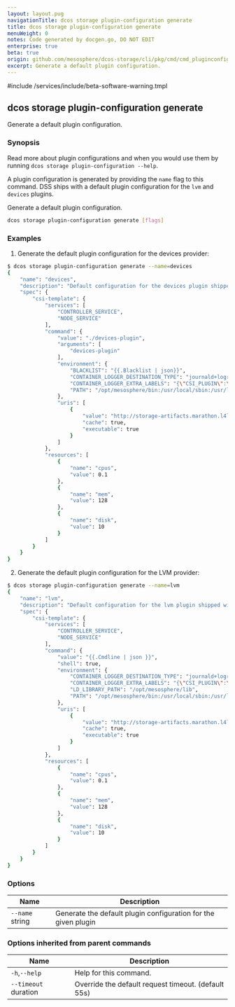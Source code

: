 ```yaml
---
layout: layout.pug
navigationTitle: dcos storage plugin-configuration generate
title: dcos storage plugin-configuration generate
menuWeight: 0
notes: Code generated by docgen.go, DO NOT EDIT
enterprise: true
beta: true
origin: github.com/mesosphere/dcos-storage/cli/pkg/cmd/cmd_pluginconfiguration_generate.go
excerpt: Generate a default plugin configuration.
---
```

#include /services/include/beta-software-warning.tmpl

## dcos storage plugin-configuration generate

Generate a default plugin configuration.

### Synopsis

Read more about plugin configurations and when you would use them by running
`dcos storage plugin-configuration --help`.

A plugin configuration is generated by providing the `name` flag to this
command. DSS ships with a default plugin configuration for the `lvm` and
`devices` plugins.

Generate a default plugin configuration.

```bash
dcos storage plugin-configuration generate [flags]
```

### Examples

1. Generate the default plugin configuration for the devices provider:

```bash
$ dcos storage plugin-configuration generate --name=devices
{
    "name": "devices",
    "description": "Default configuration for the devices plugin shipped with DSS",
    "spec": {
        "csi-template": {
            "services": [
                "CONTROLLER_SERVICE",
                "NODE_SERVICE"
            ],
            "command": {
                "value": "./devices-plugin",
                "arguments": [
                    "devices-plugin"
                ],
                "environment": {
                    "BLACKLIST": "{{.Blacklist | json}}",
                    "CONTAINER_LOGGER_DESTINATION_TYPE": "journald+logrotate",
                    "CONTAINER_LOGGER_EXTRA_LABELS": "{\"CSI_PLUGIN\":\"csidevices\"}",
                    "PATH": "/opt/mesosphere/bin:/usr/local/sbin:/usr/local/bin:/usr/sbin:/usr/bin:/sbin:/bin"
                },
                "uris": [
                    {
                        "value": "http://storage-artifacts.marathon.l4lb.thisdcos.directory:10000/devices-plugin",
                        "cache": true,
                        "executable": true
                    }
                ]
            },
            "resources": [
                {
                    "name": "cpus",
                    "value": 0.1
                },
                {
                    "name": "mem",
                    "value": 128
                },
                {
                    "name": "disk",
                    "value": 10
                }
            ]
        }
    }
}
```

2. Generate the default plugin configuration for the LVM provider:

```bash
$ dcos storage plugin-configuration generate --name=lvm
{
    "name": "lvm",
    "description": "Default configuration for the lvm plugin shipped with DSS",
    "spec": {
        "csi-template": {
            "services": [
                "CONTROLLER_SERVICE",
                "NODE_SERVICE"
            ],
            "command": {
                "value": "{{.Cmdline | json }}",
                "shell": true,
                "environment": {
                    "CONTAINER_LOGGER_DESTINATION_TYPE": "journald+logrotate",
                    "CONTAINER_LOGGER_EXTRA_LABELS": "{\"CSI_PLUGIN\":\"csilvm\"}",
                    "LD_LIBRARY_PATH": "/opt/mesosphere/lib",
                    "PATH": "/opt/mesosphere/bin:/usr/local/sbin:/usr/local/bin:/usr/sbin:/usr/bin:/sbin:/bin"
                },
                "uris": [
                    {
                        "value": "http://storage-artifacts.marathon.l4lb.thisdcos.directory:10000/csilvm",
                        "cache": true,
                        "executable": true
                    }
                ]
            },
            "resources": [
                {
                    "name": "cpus",
                    "value": 0.1
                },
                {
                    "name": "mem",
                    "value": 128
                },
                {
                    "name": "disk",
                    "value": 10
                }
            ]
        }
    }
}
```

### Options

Name | Description
--- | ---
`--name` string | Generate the default plugin configuration for the given plugin

### Options inherited from parent commands

Name | Description
--- | ---
`-h`,`--help` | Help for this command.
`--timeout` duration | Override the default request timeout. (default 55s)

